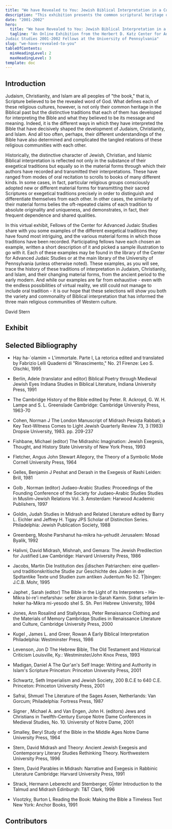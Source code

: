```yaml
---
title: "We have Revealed to You: Jewish Biblical Interpretation in a Comparative Context"
description: "This exhibition presents the common scriptural heritage of Judaism, Christianity, and Islam while highlighting the distinctive traditions of biblical interpretation."
date: "2001-2002"
hero:
  title: "We have Revealed to You: Jewish Biblical Interpretation in a Comparative Context"
  tagline: "An Online Exhibition from the Herbert D. Katz Center for Advanced
Judaic Studies 2001-2002 Fellows at the University of Pennsylvania"
slug: "we-have-revealed-to-you"
tableOfContents:
  minHeadingLevel: 2
  maxHeadingLevel: 3
template: doc
---
```


 ## Introduction
Judaism, Christianity, and Islam are all peoples of "the book," that is, Scripture believed to be the revealed word of God. What defines each of these religious cultures, however, is not only their common heritage in the Biblical past but the distinctive traditions that each of them has developed for interpreting the Bible and what they believed to be its message and meaning. Indeed, it is the different ways in which they have interpreted the Bible that have decisively shaped the development of Judaism, Christianity, and Islam. And all too often, perhaps, their different understandings of the Bible have also determined and complicated the tangled relations of these religious communities with each other.



Historically, the distinctive character of Jewish, Christian, and Islamic Biblical interpretation is reflected not only in the substance of their exegetical traditions but equally so in the material forms through which their authors have recorded and transmitted their interpretations. These have ranged from modes of oral recitation to scrolls to books of many different kinds. In some cases, in fact, particular religious groups consciously adopted new or different material forms for transmitting their sacred Scriptures or exegetical traditions precisely in order to distinguish and differentiate themselves from each other. In other cases, the similarity of their material forms belies the oft-repeated claims of each tradition to absolute originality and uniqueness, and demonstrates, in fact, their frequent dependence and shared qualities.



In this virtual exhibit, Fellows of the Center for Advanced Judaic Studies share with you some examples of the different exegetical traditions they have found most intriguing, and the various material forms in which those traditions have been recorded. Participating fellows have each chosen an example, written a short description of it and picked a sample illustration to go with it. Each of these examples may be found in the library of the Center for Advanced Judaic Studies or at the main library of the University of Pennsylvania (unless otherwise noted). These examples, as you will see, trace the history of these traditions of interpretation in Judaism, Christianity, and Islam, and their changing material forms, from the ancient period to the early modern. And while our examples are far from exhaustive - even with the endless possibilities of virtual reality, we still could not manage to include oral tradition - it is our hope that these selections will show you both the variety and commonality of Biblical interpretation that has informed the three main religious communities of Western culture.


David Stern

## Exhibit

## Selected Bibliography

*   Hay ha-\`olamim = L'immortale. Parte I, La retorica edited and translated by Fabrizio Lelli Quaderni di "Rinascimento," No. 21 Firenze: Leo S. Olschki, 1995

*   Berlin, Adele (translator and editor) Biblical Poetry through Medieval Jewish Eyes Indiana Studies in Biblical Literature, Indiana University Press, 1991

*   The Cambridge History of the Bible edited by Peter. R. Ackroyd, G. W. H. Lampe and S. L. Greenslade Cambridge: Cambridge University Press, 1963-70

*   Cohen, Norman J The London Manuscript of Midrash Pesiqta Rabbati; a Key Text-Witness Comes to Light Jewish Quarterly Review 73, 3 (1983) Dropsie University, 1983. pp. 209-237

*   Fishbane, Michael (editor) The Midrashic Imagination: Jewish Exegesis, Thought, and History State University of New York Press, 1993

*   Fletcher, Angus John Stewart Allegory, the Theory of a Symbolic Mode Cornell University Press, 1964

*   Gelles, Benjamin J Peshat and Derash in the Exegesis of Rashi Leiden: Brill, 1981

*   Golb , Norman (editor) Judaeo-Arabic Studies: Proceedings of the Founding Conference of the Society for Judaeo-Arabic Studies Studies in Muslim-Jewish Relations Vol. 3. Amsterdam: Harwood Academic Publishers, 1997

*   Goldin, Judah Studies in Midrash and Related Literature edited by Barry L. Eichler and Jeffrey H. Tigay JPS Scholar of Distinction Series. Philadelphia: Jewish Publication Society, 1988

*   Greenberg, Moshe Parshanut ha-mikra ha-yehudit Jerusalem: Mosad Byalik, 1992

*   Halivni, David Midrash, Mishnah, and Gemara: The Jewish Predilection for Justified Law Cambridge: Harvard University Press, 1986

*   Jacobs, Martin Die Institution des j|dischen Patriarchen: eine quellen-und traditionskritische Studie zur Geschichte des Juden in der Spdtantike Texte und Studien zum antiken Judentum No 52. T|bingen: J.C.B. Mohr, 1995

*   Japhet , Sarah (editor) The Bible in the Light of its Interpreters - Ha-Mikra bi-re'i mefarshav: sefer zikaron le-Sarah Kamin. Sidrat sefarim le-heker ha-Mikra mi-yesodo shel S. Sh. Peri Hebrew University, 1994

*   Jones, Ann Rosalind and Stallybrass, Peter Renaissance Clothing and the Materials of Memory Cambridge Studies in Renaissance Literature and Culture, Cambridge University Press, 2000

*   Kugel , James L. and Greer, Rowan A Early Biblical Interpretation Philadelphia: Westminster Press, 1986

*   Levenson, Jon D The Hebrew Bible, The Old Testament and Historical Criticism Louisville, Ky.: Westminster/John Knox Press, 1993

*   Madigan, Daniel A The Qur'an's Self Image: Writing and Authority in Islam's Scripture Princeton: Princeton University Press, 2001

*   Schwartz, Seth Imperialism and Jewish Society, 200 B.C.E to 640 C.E. Princeton: Princeton University Press, 2001

*   Safrai, Shmuel The Literature of the Sages Assen, Netherlands: Van Gorcum; Philadelphia: Fortress Press, 1987

*   Signer , Michael A. and Van Engen, John H. (editors) Jews and Christians in Twelfth-Century Europe Notre Dame Conferences in Medieval Studies, No. 10. University of Notre Dame, 2001

*   Smalley, Beryl Study of the Bible in the Middle Ages Notre Dame University Press, 1964

*   Stern, David Midrash and Theory: Ancient Jewish Exegesis and Contemporary Literary Studies Rethinking Theory. Northwestern University Press, 1996

*   Stern, David Parables in Midrash: Narrative and Exegesis in Rabbinic Literature Cambridge: Harvard University Press, 1991

*   Strack, Hermann Leberecht and Stemberger, G|nter Introduction to the Talmud and Midrash Edinburgh: T&T Clark, 1996

*   Visotzky, Burton L Reading the Book: Making the Bible a Timeless Text New York: Anchor Books, 1991

## Contributors
